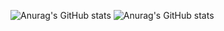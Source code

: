 ![Anurag's GitHub stats](https://github-readme-stats.vercel.app/api?username=JellyPies&count_private=true&show_icons=true)
![Anurag's GitHub stats](https://github-readme-stats.vercel.app/api?username=Migitino&count_private=true&show_icons=true)
